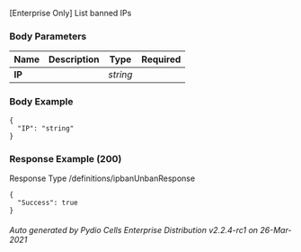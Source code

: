 






 
[Enterprise Only] List banned IPs  


### Body Parameters

Name | Description | Type | Required
---|---|---|---
**IP** |  | _string_ |   


### Body Example
```
{
  "IP": "string"
}
```






### Response Example (200)
Response Type /definitions/ipbanUnbanResponse

```
{
  "Success": true
}
```




###### Auto generated by Pydio Cells Enterprise Distribution v2.2.4-rc1 on 26-Mar-2021
